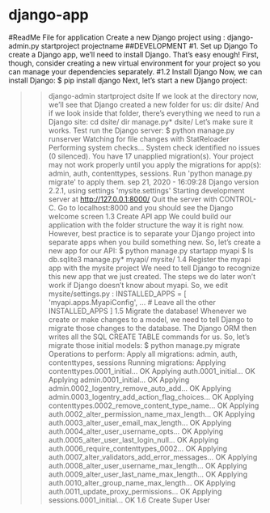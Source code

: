 # django-app
#ReadMe File for application
Create a new Django project using :
django-admin.py startproject  projectname
##DEVELOPMENT
#1. Set up Django
To create a Django app, we’ll need to install Django. That’s easy enough!
First, though, consider creating a new virtual environment for your project so you can manage your dependencies separately.
#1.2 Install Django
Now, we can install Django:
$ pip install django
Next, let’s start a new Django project:
>> django-admin startproject dsite
If we look at the directory now, we’ll see that Django created a new folder for us:
>> dir
dsite/
And if we look inside that folder, there’s everything we need to run a Django site:
>>cd dsite/
>> dir
manage.py*  dsite/
Let’s make sure it works. Test run the Django server:
$ python manage.py runserver
Watching for file changes with StatReloader
Performing system checks...
System check identified no issues (0 silenced).
You have 17 unapplied migration(s). Your project may not work properly until you apply the migrations for app(s): admin, auth, contenttypes, sessions.
Run 'python manage.py migrate' to apply them.
sep 21, 2020 - 16:09:28
Django version 2.2.1, using settings 'mysite.settings'
Starting development server at http://127.0.0.1:8000/
Quit the server with CONTROL-C.
Go to localhost:8000 and you should see the Django welcome screen
1.3 Create API app
We could build our application with the folder structure the way it is right now. However, best practice is to separate your Django project into separate apps when you build something new.
So, let’s create a new app for our API:
$ python manage.py startapp myapi
$ ls
db.sqlite3  manage.py*  myapi/  mysite/
1.4 Register the myapi app with the mysite project
We need to tell Django to recognize this new app that we just created. The steps we do later won’t work if Django doesn’t know about myapi.
So, we edit mysite/settings.py :
INSTALLED_APPS = [
    'myapi.apps.MyapiConfig',
    ... # Leave all the other INSTALLED_APPS
]
1.5 Migrate the database!
Whenever we create or make changes to a model, we need to tell Django to migrate those changes to the database. The Django ORM then writes all the SQL CREATE TABLE commands for us.
So, let’s migrate those initial models:
$ python manage.py migrate
Operations to perform:
  Apply all migrations: admin, auth, contenttypes, sessions
Running migrations:
  Applying contenttypes.0001_initial... OK
  Applying auth.0001_initial... OK
  Applying admin.0001_initial... OK
  Applying admin.0002_logentry_remove_auto_add... OK
  Applying admin.0003_logentry_add_action_flag_choices... OK
  Applying contenttypes.0002_remove_content_type_name... OK
  Applying auth.0002_alter_permission_name_max_length... OK
  Applying auth.0003_alter_user_email_max_length... OK
  Applying auth.0004_alter_user_username_opts... OK
  Applying auth.0005_alter_user_last_login_null... OK
  Applying auth.0006_require_contenttypes_0002... OK
  Applying auth.0007_alter_validators_add_error_messages... OK
  Applying auth.0008_alter_user_username_max_length... OK
  Applying auth.0009_alter_user_last_name_max_length... OK
  Applying auth.0010_alter_group_name_max_length... OK
  Applying auth.0011_update_proxy_permissions... OK
  Applying sessions.0001_initial... OK
1.6 Create Super User
